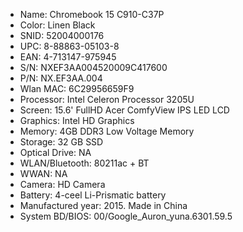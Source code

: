   * Name: Chromebook 15 C910-C37P
  * Color: Linen Black
  * SNID: 52004000176
  * UPC: 8-88863-05103-8
  * EAN: 4-713147-975945
  * S/N: NXEF3AA004520009C417600
  * P/N: NX.EF3AA.004
  * Wlan MAC: 6C29956659F9
  * Processor: Intel Celeron Processor 3205U
  * Screen: 15.6' FullHD Acer ComfyView IPS LED LCD
  * Graphics: Intel HD Graphics
  * Memory: 4GB DDR3 Low Voltage Memory
  * Storage: 32 GB SSD
  * Optical Drive: NA
  * WLAN/Bluetooth: 80211ac + BT
  * WWAN: NA
  * Camera: HD Camera
  * Battery: 4-ceel Li-Prismatic battery
  * Manufactured year: 2015. Made in China
  * System BD/BIOS: 00/Google_Auron_yuna.6301.59.5
